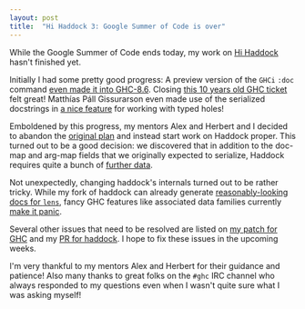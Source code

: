 ```yaml
---
layout: post
title:  "Hi Haddock 3: Google Summer of Code is over"
---
```


While the Google Summer of Code ends today, my work on [Hi Haddock][project-description] hasn't finished yet.

Initially I had some pretty good progress:
A preview version of the `GHCi` `:doc` command [even made it into GHC-8.6][doc-phab].
Closing [this 10 years old GHC ticket][old-ticket] felt great!
Matthías Páll Gissurarson even made use of the serialized docstrings in [a nice feature][hole-docs] for working with typed holes!

Emboldened by this progress, my mentors Alex and Herbert and I decided to abandon the [original plan][proposal] and instead start work on Haddock proper.
This turned out to be a good decision: we discovered that in addition to the doc-map and arg-map
fields that we originally expected to serialize, Haddock requires quite a bunch of [further
data][Docs].

Not unexpectedly, changing haddock's internals turned out to be rather tricky.
While my fork of haddock can already generate [reasonably-looking docs for `lens`][lens-docs],
fancy GHC features like associated data families currently [make it panic][issue25].

Several other issues that need to be resolved are listed on [my patch for GHC][hi-haddock-phab] and my [PR for haddock][hi-haddock-pr].
I hope to fix these issues in the upcoming weeks.

I'm very thankful to my mentors Alex and Herbert for their guidance and patience!
Also many thanks to great folks on the `#ghc` IRC channel who always responded to my questions even when I wasn't quite sure what I was asking myself!


[project-description]: https://summerofcode.withgoogle.com/projects/#4975710121230336
[doc-phab]: https://phabricator.haskell.org/D4758
[proposal]: https://docs.google.com/document/d/1YnUsOnAAn1t5dGaLBe7sW5DMqlKgM2kqCZ8Ydx_FqGc
[Docs]: https://github.com/sjakobi/ghc/blob/f6e772cd445d98bdd847ead784ea2b96160495b5/compiler/hsSyn/HsDoc.hs#L327-L349
[hi-haddock-phab]: https://phabricator.haskell.org/D5067
[hi-haddock-pr]: https://github.com/haskell/haddock/pull/906
[lens-docs]: https://github.com/haskell/haddock/files/2286675/lens-4.17-docs.tar.gz
[issue25]: https://github.com/sjakobi/haddock/issues/25
[hole-docs]: https://phabricator.haskell.org/D4848
[old-ticket]: https://ghc.haskell.org/trac/ghc/ticket/2168
